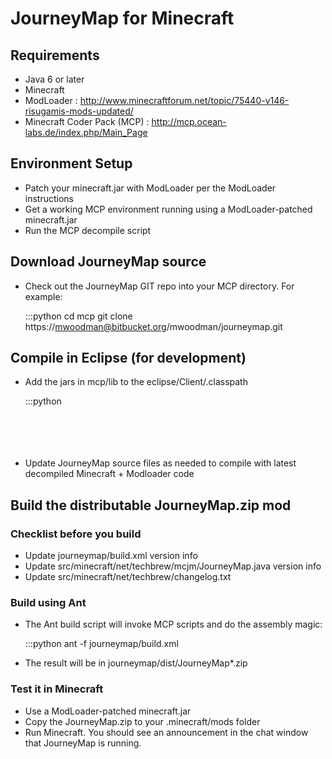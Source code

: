 # JourneyMap for Minecraft

## Requirements

* Java 6 or later
* Minecraft
* ModLoader : http://www.minecraftforum.net/topic/75440-v146-risugamis-mods-updated/
* Minecraft Coder Pack (MCP) : http://mcp.ocean-labs.de/index.php/Main_Page

## Environment Setup

* Patch your minecraft.jar with ModLoader per the ModLoader instructions
* Get a working MCP environment running using a ModLoader-patched minecraft.jar
* Run the MCP decompile script

## Download JourneyMap source

* Check out the JourneyMap GIT repo into your MCP directory.  For example:

	:::python
		cd mcp
		git clone https://mwoodman@bitbucket.org/mwoodman/journeymap.git
		
## Compile in Eclipse (for development)

* Add the jars in mcp/lib to the eclipse/Client/.classpath

	:::python
		<classpathentry kind="lib" path="lib/servlet.jar"/>            
		<classpathentry kind="lib" path="lib/servlet-2-3.jar"/>        
		<classpathentry kind="lib" path="lib/war.jar"/>                
		<classpathentry kind="lib" path="lib/webserver.jar"/>          
		<classpathentry kind="lib" path="lib/YUIAnt.jar"/>             
		<classpathentry kind="lib" path="lib/yuicompressor-2.4.6.jar"/>

* Update JourneyMap source files as needed to compile with latest decompiled Minecraft + Modloader code

## Build the distributable JourneyMap.zip mod

### Checklist before you build

* Update journeymap/build.xml version info
* Update src/minecraft/net/techbrew/mcjm/JourneyMap.java version info 
* Update src/minecraft/net/techbrew/changelog.txt

### Build using Ant

* The Ant build script will invoke MCP scripts and do the assembly magic:

	:::python
		ant -f journeymap/build.xml
		
* The result will be in journeymap/dist/JourneyMap*.zip

### Test it in Minecraft

* Use a ModLoader-patched minecraft.jar
* Copy the JourneyMap.zip to your .minecraft/mods folder
* Run Minecraft.  You should see an announcement in the chat window that JourneyMap is running.

